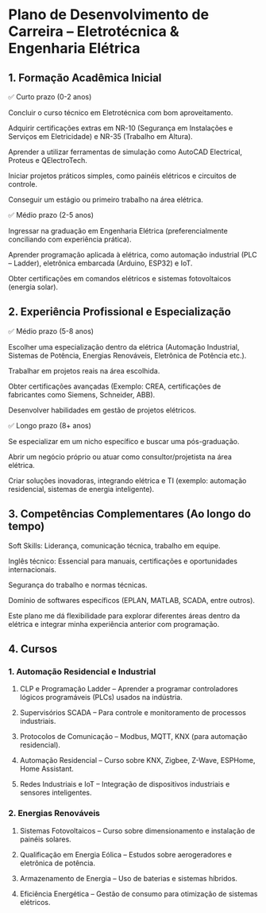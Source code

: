 # Plano de Desenvolvimento de Carreira – Eletrotécnica & Engenharia Elétrica

## 1. Formação Acadêmica Inicial

✅ Curto prazo (0-2 anos)

Concluir o curso técnico em Eletrotécnica com bom aproveitamento.

Adquirir certificações extras em NR-10 (Segurança em Instalações e Serviços em Eletricidade) e NR-35 (Trabalho em Altura).

Aprender a utilizar ferramentas de simulação como AutoCAD Electrical, Proteus e QElectroTech.

Iniciar projetos práticos simples, como painéis elétricos e circuitos de controle.

Conseguir um estágio ou primeiro trabalho na área elétrica.

✅ Médio prazo (2-5 anos)

Ingressar na graduação em Engenharia Elétrica (preferencialmente conciliando com experiência prática).

Aprender programação aplicada à elétrica, como automação industrial (PLC – Ladder), eletrônica embarcada (Arduino, ESP32) e IoT.

Obter certificações em comandos elétricos e sistemas fotovoltaicos (energia solar).

## 2. Experiência Profissional e Especialização

✅ Médio prazo (5-8 anos)

Escolher uma especialização dentro da elétrica (Automação Industrial, Sistemas de Potência, Energias Renováveis, Eletrônica de Potência etc.).

Trabalhar em projetos reais na área escolhida.

Obter certificações avançadas (Exemplo: CREA, certificações de fabricantes como Siemens, Schneider, ABB).

Desenvolver habilidades em gestão de projetos elétricos.

✅ Longo prazo (8+ anos)

Se especializar em um nicho específico e buscar uma pós-graduação.

Abrir um negócio próprio ou atuar como consultor/projetista na área elétrica.

Criar soluções inovadoras, integrando elétrica e TI (exemplo: automação residencial, sistemas de energia inteligente).

## 3. Competências Complementares (Ao longo do tempo)

Soft Skills: Liderança, comunicação técnica, trabalho em equipe.

Inglês técnico: Essencial para manuais, certificações e oportunidades internacionais.

Segurança do trabalho e normas técnicas.

Domínio de softwares específicos (EPLAN, MATLAB, SCADA, entre outros).

Este plano me dá flexibilidade para explorar diferentes áreas dentro da elétrica e integrar minha experiência anterior com programação.

## 4. Cursos

### 1. Automação Residencial e Industrial

1. CLP e Programação Ladder – Aprender a programar controladores lógicos programáveis (PLCs) usados na indústria.

1. Supervisórios SCADA – Para controle e monitoramento de processos industriais.

1. Protocolos de Comunicação – Modbus, MQTT, KNX (para automação residencial).

1. Automação Residencial – Curso sobre KNX, Zigbee, Z-Wave, ESPHome, Home Assistant.

1. Redes Industriais e IoT – Integração de dispositivos industriais e sensores inteligentes.

### 2. Energias Renováveis

1. Sistemas Fotovoltaicos – Curso sobre dimensionamento e instalação de painéis solares.

1. Qualificação em Energia Eólica – Estudos sobre aerogeradores e eletrônica de potência.

1. Armazenamento de Energia – Uso de baterias e sistemas híbridos.

1. Eficiência Energética – Gestão de consumo para otimização de sistemas elétricos.
